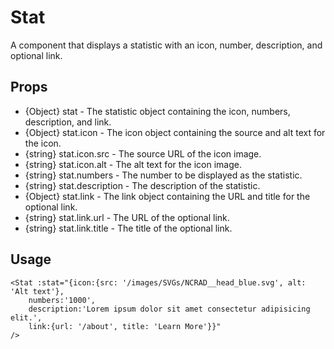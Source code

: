 # Stat

A component that displays a statistic with an icon, number, description, and optional link.

## Props

- {Object} stat - The statistic object containing the icon, numbers, description, and link.
- {Object} stat.icon - The icon object containing the source and alt text for the icon.
- {string} stat.icon.src - The source URL of the icon image.
- {string} stat.icon.alt - The alt text for the icon image.
- {string} stat.numbers - The number to be displayed as the statistic.
- {string} stat.description - The description of the statistic.
- {Object} stat.link - The link object containing the URL and title for the optional link.
- {string} stat.link.url - The URL of the optional link.
- {string} stat.link.title - The title of the optional link.

## Usage

```
<Stat :stat="{icon:{src: '/images/SVGs/NCRAD__head_blue.svg', alt: 'Alt text'},
    numbers:'1000',
    description:'Lorem ipsum dolor sit amet consectetur adipisicing elit.',
    link:{url: '/about', title: 'Learn More'}}"
/>
```

